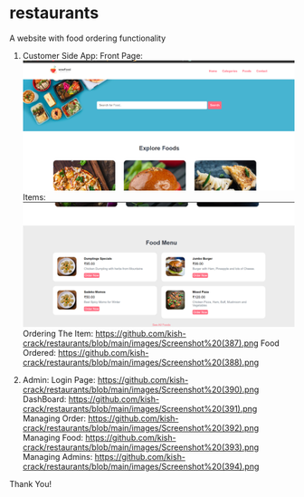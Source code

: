 # restaurants

A website with food ordering functionality
1) Customer Side App:
   Front Page:
   ![text](https://github.com/kish-crack/restaurants/blob/main/images/Screenshot%20(384).png?raw=true)
   Items:
   ![text](https://github.com/kish-crack/restaurants/blob/main/images/Screenshot%20(385).png)
   Ordering The Item:
   https://github.com/kish-crack/restaurants/blob/main/images/Screenshot%20(387).png
   Food Ordered:
   https://github.com/kish-crack/restaurants/blob/main/images/Screenshot%20(388).png

2) Admin:
    Login Page:
    https://github.com/kish-crack/restaurants/blob/main/images/Screenshot%20(390).png
    DashBoard:
    https://github.com/kish-crack/restaurants/blob/main/images/Screenshot%20(391).png
    Managing Order:
    https://github.com/kish-crack/restaurants/blob/main/images/Screenshot%20(392).png
    Managing Food:
    https://github.com/kish-crack/restaurants/blob/main/images/Screenshot%20(393).png
    Managing Admins:
    https://github.com/kish-crack/restaurants/blob/main/images/Screenshot%20(394).png

Thank You!
   
    
   
